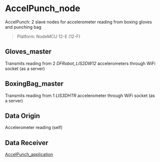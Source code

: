 # AccelPunch_node
AccelPunch: 2 slave nodes for accelerometer reading from boxing gloves and punching bag

> Platform: NodeMCU 12-E (12-F)

## Gloves_master

Transmits reading from 2 _DFRobot_LIS2DW12_ accelerometers through WiFi socket (as a server)

## BoxingBag_master

Transmits reading from 1 _LIS3DHTR_ accelerometer through WiFi socket (as a server)

## Data Origin

Accelerometer reading (self)

## Data Receiver

[AccelPunch_application](https://github.com/Pzkane/AccelPunch_application)